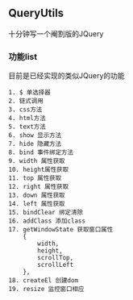 ## QueryUtils
十分钟写一个阉割版的JQuery

### 功能list
目前是已经实现的类似JQuery的功能

```
1. $ 单选择器
2. 链式调用
3. css方法
4. html方法
5. text方法
6. show 显示方法
7. hide 隐藏方法
8. bind 事件绑定方法
9. width 属性获取
10. height属性获取
11. top 属性获取
12. right 属性获取
13. down 属性获取
14. left 属性获取
15. bindClear 绑定清除
16. addClass 添加class
17. getWindowState 获取窗口属性 
    {
        width,
        height,
        scrollTop,
        scrollLeft
    },
18. createEl 创建dom  
19. resize 监控窗口相应  
```
